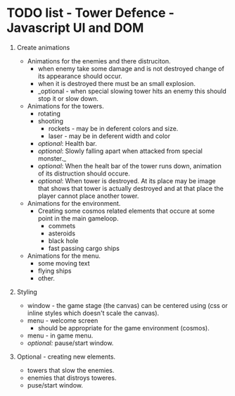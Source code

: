 # TODO list - Tower Defence - Javascript UI and DOM

1. Create animations
	* Animations for the enemies and there distruciton.
		* when enemy take some damage and is not destroyed change of its appearance should occur.
		* when it is destroyed there must be an small explosion.
		* _optional - when special slowing tower hits an enemy this should stop it or slow down.
	* Animations for the towers.
		* rotating
		* shooting
			* rockets - may be in deferent colors and size.
			* laser - may be in deferent width and color
		* _optional_: Health bar.
		* _optional_: Slowly falling apart when attacked from special monster._
		* _optional_: When the healt bar of the tower runs down, animation of its distruction should occure.
		* _optional_: When tower is destroyed. At its place may be image that shows that tower is actually destroyed and at that place the player cannot place another tower.
	* Animations for the environment.
		* Creating some cosmos related elements that occure at some point in the main gameloop.
			* commets
			* asteroids
			* black hole
			* fast passing cargo ships
	* Animations for the menu.
		* some moving text
		* flying ships
		* other.
	
2. Styling
	* window - the game stage (the canvas) can be centered using (css or inline styles which doesn't scale the canvas).
	* menu - welcome screen
		* should be appropriate for the game environment (cosmos).
	* menu - in game menu.
	* _optional:_ pause/start window.
	
3. Optional - creating new elements.
	* towers that slow the enemies.
	* enemies that distroys toweres.
	* puse/start window.